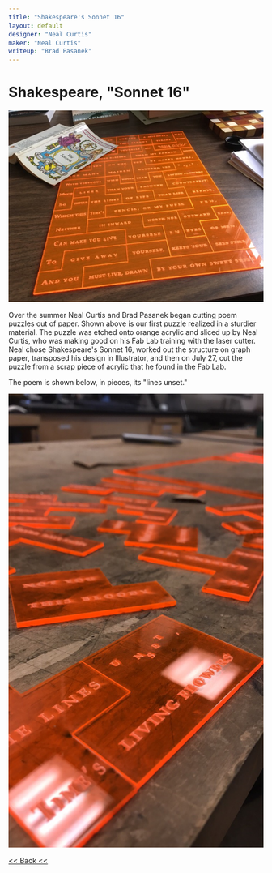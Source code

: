 ```yaml
---
title: "Shakespeare's Sonnet 16"
layout: default
designer: "Neal Curtis"
maker: "Neal Curtis"
writeup: "Brad Pasanek"
---
```

# Shakespeare, "Sonnet 16"
![Sonnet 16](./images/sonnet16.jpg)

Over the summer Neal Curtis and Brad Pasanek began cutting poem puzzles out of paper. Shown above is our first  puzzle realized in a sturdier material. The puzzle was etched onto orange acrylic and sliced up by Neal Curtis, who was making good on his Fab Lab training with the laser cutter. Neal chose Shakespeare's Sonnet 16, worked out the structure on graph paper, transposed his design in Illustrator, and then on July 27, cut the puzzle from a scrap piece of acrylic that he found in the Fab Lab.

The poem is shown below, in pieces, its "lines unset."

![Sonnet 16 in pieces](./images/sonnet16pieces.jpg)

[<< Back <<](..)
